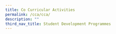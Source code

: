 ```yaml
---
title: Co Curricular Activities
permalink: /cca/cca/
description: ""
third_nav_title: Student Development Programmes
---
```


